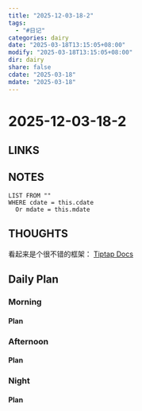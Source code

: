 ```yaml
---
title: "2025-12-03-18-2"
tags:
  - "#日记"
categories: dairy
date: "2025-03-18T13:15:05+08:00"
modify: "2025-03-18T13:15:05+08:00"
dir: dairy
share: false
cdate: "2025-03-18"
mdate: "2025-03-18"
---
```


# 2025-12-03-18-2

## LINKS

## NOTES


```dataview
LIST FROM "" 
WHERE cdate = this.cdate
  Or mdate = this.mdate
```
## THOUGHTS
看起来是个很不错的框架：
[Tiptap Docs](https://tiptap.dev/docs)
## Daily Plan

### Morning

#### Plan

### Afternoon

#### Plan

### Night

#### Plan



